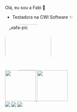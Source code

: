 Olá, eu sou a Fabi 🤗 
- Testadora na CWI Software ✨

<img align="center" alt="Rafa-pic" height="150" style="border-radius:50px;" src="https://media.giphy.com/media/H1jSPXCJmo8AZi3gdP/giphy.gif">


<div>
  <a href="https://github.com/fabihmorais">
  <img height="100em" src="https://github-readme-stats.vercel.app/api?username=fabihmorais&show_icons=true&theme=cobalt&include_all_commits=true&count_private=true"/>
  <img height="100em" src="https://github-readme-stats.vercel.app/api/top-langs/?username=fabihmorais&layout=compact&langs_count=7&theme=cobalt"/>
</div>

<div>
  <a href="https://instagram.com/fabihmorais" target="_blank"><img src="https://img.shields.io/badge/-Instagram-%23E4405F?style=for-the-badge&logo=instagram&logoColor=white" target="_blank"></a>
  <a href = "mailto:faabihmorais@gmail.com"><img src="https://img.shields.io/badge/-Gmail-%23333?style=for-the-badge&logo=gmail&logoColor=white" target="_blank"></a>
   <a href="https://www.linkedin.com/in/fabiana-morais-781077108/" target="_blank"><img src="https://img.shields.io/badge/-LinkedIn-%230077B5?style=for-the-badge&logo=linkedin&logoColor=white" target="_blank"></a>
   </div>
 
